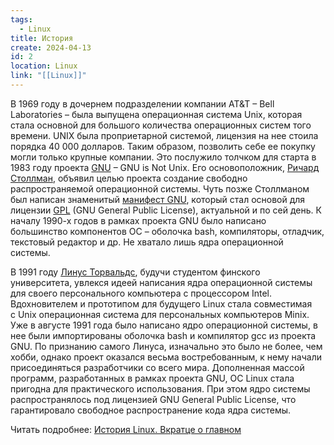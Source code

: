 ```yaml
---
tags:
  - Linux
title: История
create: 2024-04-13
id: 2
location: Linux
link: "[[Linux]]"
---
```


В 1969 году в дочернем подразделении компании AT&T – Bell Laboratories – была выпущена операционная система Unix, которая стала основной для большого количества операционных систем того времени. UNIX была проприетарной системой, лицензия на нее стоила порядка 40 000 долларов. Таким образом, позволить себе ее покупку могли только крупные компании. Это послужило толчком для старта в 1983 году проекта [GNU](https://www.gnu.org/) – GNU is Not Unix. Его основоположник, [Ричард Столлман](https://en.wikipedia.org/wiki/Richard_Stallman), объявил целью проекта создание свободно распространяемой операционной системы. Чуть позже Столлманом был написан знаменитый [манифест GNU](https://www.gnu.org/gnu/manifesto.html), который стал основой для лицензии [GPL](https://www.gnu.org/licenses/gpl-3.0.html) (GNU General Public License), актуальной и по сей день. К началу 1990-х годов в рамках проекта GNU было написано большинство компонентов ОС – оболочка bash, компиляторы, отладчик, текстовый редактор и др. Не хватало лишь ядра операционной системы.

В 1991 году [Линус Торвальдс](https://en.wikipedia.org/wiki/Linus_Torvalds), будучи студентом финского университета, увлекся идеей написания ядра операционной системы для своего персонального компьютера с процессором Intel. Вдохновителем и прототипом для будущего Linux стала совместимая с Unix операционная система для персональных компьютеров Minix. Уже в августе 1991 года было написано ядро операционной системы, в нее были импортированы оболочка bash и компилятор gсс из проекта GNU. По признанию самого Линуса, изначально это было не более, чем хобби, однако проект оказался весьма востребованным, к нему начали присоединяться разработчики со всего мира. Дополненная массой программ, разработанных в рамках проекта GNU, ОС Linux стала пригодна для практического использования. При этом ядро системы распространялось под лицензией GNU General Public License, что гарантировало свободное распространение кода ядра системы. 

Читать подробнее: [История Linux. Вкратце о главном](https://habr.com/ru/post/95646/)

